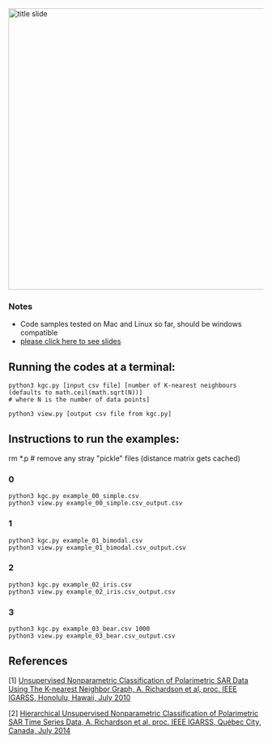 <img src="title.png" alt="title slide" width="555">

### Notes
* Code samples tested on Mac and Linux so far, should be windows compatible
* [please click here to see slides](presentation.pdf)

## Running the codes at a terminal:
```
python3 kgc.py [input csv file] [number of K-nearest neighbours (defaults to math.ceil(math.sqrt(N))]
# where N is the number of data points]

python3 view.py [output csv file from kgc.py]
```

## Instructions to run the examples:
rm *.p  # remove any stray "pickle" files (distance matrix gets cached)

### 0
```
python3 kgc.py example_00_simple.csv
python3 view.py example_00_simple.csv_output.csv
```
### 1
```
python3 kgc.py example_01_bimodal.csv
python3 view.py example_01_bimodal.csv_output.csv
```
### 2
```
python3 kgc.py example_02_iris.csv
python3 view.py example_02_iris.csv_output.csv
```

### 3
```
python3 kgc.py example_03_bear.csv 1000
python3 view.py example_03_bear.csv_output.csv
```

## References
[1] [Unsupervised Nonparametric Classification of Polarimetric SAR Data Using The K-nearest Neighbor Graph, A. Richardson et al, proc. IEEE IGARSS, Honolulu, Hawaii, July 2010](https://ieeexplore.ieee.org/document/5651992)

[2] [Hierarchical Unsupervised Nonparametric Classification of Polarimetric SAR Time Series Data, A. Richardson et al, proc. IEEE IGARSS, Québec City, Canada, July 2014](https://ieeexplore.ieee.org/document/6947550)

